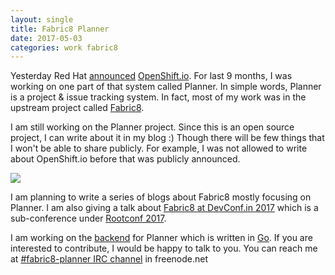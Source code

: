 ```yaml
---
layout: single
title: Fabric8 Planner
date: 2017-05-03
categories: work fabric8
---
```


Yesterday Red Hat
[announced](https://www.redhat.com/en/about/press-releases/red-hat-unveils-end-end-cloud-native-development-environment-red-hat-openshiftio)
[OpenShift.io](https://openshift.io).  For last 9 months, I was
working on one part of that system called Planner.  In simple words,
Planner is a project & issue tracking system.  In fact, most of my
work was in the upstream project called [Fabric8](https://fabric8.io).

I am still working on the Planner project.  Since this is an open
source project, I can write about it in my blog :) Though there will
be few things that I won't be able to share publicly.  For example, I
was not allowed to write about OpenShift.io before that was publicly
announced.

<img src="https://www.dropbox.com/s/rhzex50srpg5usk/planner.png?raw=1" />

I am planning to write a series of blogs about Fabric8 mostly focusing
on Planner.  I am also giving a talk about [Fabric8 at DevConf.in
2017](https://rootconf.talkfunnel.com/devconf-2017/69-fabric8-an-end-to-end-development-platform)
which is a sub-conference under [Rootconf 2017](https://rootconf.in/2017/).

I am working on the
[backend](https://github.com/almighty/almighty-core) for Planner which
is written in [Go](https://golang.org/).  If you are interested to
contribute, I would be happy to talk to you.  You can reach me at
[#fabric8-planner IRC
channel](https://riot.im/app/#/room/#freenode_#fabric8-planner:matrix.org)
in freenode.net